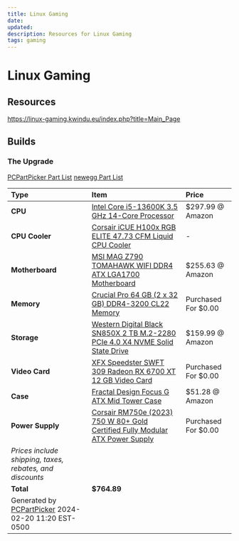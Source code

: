 ```yaml
---
title: Linux Gaming
date: 
updated: 
description: Resources for Linux Gaming
tags: gaming
---
```

# Linux Gaming

## Resources
<https://linux-gaming.kwindu.eu/index.php?title=Main_Page>

## Builds

### The Upgrade

[PCPartPicker Part List](https://pcpartpicker.com/list/xNV3MV)
[newegg Part List](https://newegg.io/d774658)

Type|Item|Price
:----|:----|:----
**CPU** | [Intel Core i5-13600K 3.5 GHz 14-Core Processor](https://pcpartpicker.com/product/LfNxFT/intel-core-i5-13600k-35-ghz-14-core-processor-bx8071513600k) | $297.99 @ Amazon
**CPU Cooler** | [Corsair iCUE H100x RGB ELITE 47.73 CFM Liquid CPU Cooler](https://pcpartpicker.com/product/2RBzK8/corsair-icue-h100x-rgb-elite-4773-cfm-liquid-cpu-cooler-cw-9060065-ww) |-
**Motherboard** | [MSI MAG Z790 TOMAHAWK WIFI DDR4 ATX LGA1700 Motherboard](https://pcpartpicker.com/product/7dKKHx/msi-mag-z790-tomahawk-wifi-ddr4-atx-lga1700-motherboard-mag-z790-tomahawk-wifi-ddr4) | $255.63 @ Amazon
**Memory** | [Crucial Pro 64 GB (2 x 32 GB) DDR4-3200 CL22 Memory](https://pcpartpicker.com/product/s288TW/crucial-pro-64-gb-2-x-32-gb-ddr4-3200-cl22-memory-cp2k32g4dfra32a) | Purchased For $0.00
**Storage** | [Western Digital Black SN850X 2 TB M.2-2280 PCIe 4.0 X4 NVME Solid State Drive](https://pcpartpicker.com/product/crKKHx/western-digital-black-sn850x-2-tb-m2-2280-pcie-40-x4-nvme-solid-state-drive-wds200t2x0e) | $159.99 @ Amazon
**Video Card** | [XFX Speedster SWFT 309 Radeon RX 6700 XT 12 GB Video Card](https://pcpartpicker.com/product/RFGbt6/xfx-radeon-rx-6700-xt-12-gb-speedster-swft-309-video-card-rx-67xtyjfdv) | Purchased For $0.00
**Case** | [Fractal Design Focus G ATX Mid Tower Case](https://pcpartpicker.com/product/ZHmxFT/fractal-design-focus-g-black-atx-mid-tower-case-fd-ca-focus-bk-w) | $51.28 @ Amazon
**Power Supply** | [Corsair RM750e (2023) 750 W 80+ Gold Certified Fully Modular ATX Power Supply](https://pcpartpicker.com/product/YRJp99/corsair-rm750e-2023-750-w-80-gold-certified-fully-modular-atx-power-supply-cp-9020262-na) | Purchased For $0.00
 | *Prices include shipping, taxes, rebates, and discounts* |
 | **Total** | **$764.89**
 | Generated by [PCPartPicker](https://pcpartpicker.com) 2024-02-20 11:20 EST-0500 |
